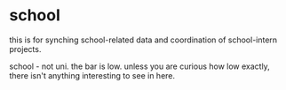 # school

this is for synching school-related data and coordination of school-intern projects.

school - not uni. the bar is low. unless you are curious how low exactly, there isn't anything interesting to see in here.
